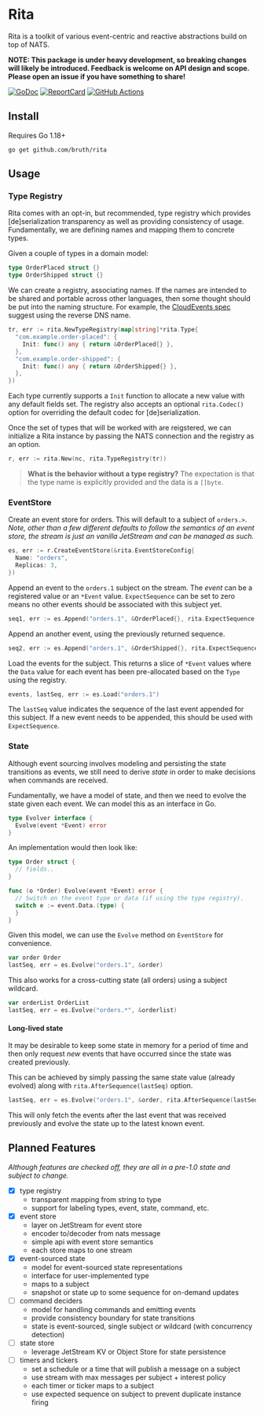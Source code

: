 # Rita


Rita is a toolkit of various event-centric and reactive abstractions build on top of NATS.

**NOTE: This package is under heavy development, so breaking changes will likely be introduced. Feedback is welcome on API design and scope. Please open an issue if you have something to share!**


[![GoDoc][GoDoc-Image]][GoDoc-URL] [![ReportCard][ReportCard-Image]][ReportCard-URL] [![GitHub Actions][GitHubActions-Image]][GitHubActions-URL]

[GoDoc-Image]: https://pkg.go.dev/badge/github.com/bruth/rita
[GoDoc-URL]: https://pkg.go.dev/github.com/bruth/rita
[ReportCard-Image]: https://goreportcard.com/report/github.com/bruth/rita
[ReportCard-URL]: https://goreportcard.com/report/github.com/bruth/rita
[GitHubActions-Image]: https://github.com/bruth/rita/actions/workflows/ci.yaml/badge.svg?branch=main
[GitHubActions-URL]: https://github.com/bruth/rita/actions?query=branch%3Amain

## Install

Requires Go 1.18+

```
go get github.com/bruth/rita
```

## Usage

### Type Registry

Rita comes with an opt-in, but recommended, type registry which provides [de]serialization transparency as well as providing consistency of usage. Fundamentally, we are defining names and mapping them to concrete types.

Given a couple of types in a domain model:

```go
type OrderPlaced struct {}
type OrderShipped struct {}
```

We can create a registry, associating names. If the names are intended to be shared and portable across other languages, then some thought should be put into the naming structure. For example, the [CloudEvents spec](https://github.com/cloudevents/spec/blob/v1.0.1/spec.md#type) suggest using the reverse DNS name.

```go
tr, err := rita.NewTypeRegistry(map[string]*rita.Type{
  "com.example.order-placed": {
    Init: func() any { return &OrderPlaced{} },
  },
  "com.example.order-shipped": {
    Init: func() any { return &OrderShipped{} },
  },
})
```

Each type currently supports a `Init` function to allocate a new value with any default fields set. The registry also accepts an optional `rita.Codec()` option for overriding the default codec for [de]serialization.

Once the set of types that will be worked with are reigstered, we can initialize a Rita instance by passing the NATS connection and the registry as an option.

```go
r, err := rita.New(nc, rita.TypeRegistry(tr))
```

> **What is the behavior without a type registry?** The expectation is that the type name is explicitly provided and the data is a `[]byte`.

### EventStore

Create an event store for orders. This will default to a subject of `orders.>`. *Note, other than a few different defaults to follow the semantics of an event store, the stream is just an vanilla JetStream and can be managed as such.*

```go
es, err := r.CreateEventStore(&rita.EventStoreConfig{
  Name: "orders",
  Replicas: 3,
})
```

Append an event to the `orders.1` subject on the stream. The _event_ can be a registered value or an `*Event` value. `ExpectSequence` can be set to zero means no other
events should be associated with this subject yet.

```go
seq1, err := es.Append("orders.1", &OrderPlaced{}, rita.ExpectSequence(0))
```

Append an another event, using the previously returned sequence.

```go
seq2, err := es.Append("orders.1", &OrderShipped{}, rita.ExpectSequence(seq1))
```

Load the events for the subject. This returns a slice of `*Event` values where the `Data` value for each event has been pre-allocated based on the `Type` using the registry.

```go
events, lastSeq, err := es.Load("orders.1")
```

The `lastSeq` value indicates the sequence of the last event appended for this subject. If a new event needs to be appended, this should be used with `ExpectSequence`.

### State

Although event sourcing involves modeling and persisting the state transitions as events, we still need to derive _state_ in order to make decisions when commands are received.

Fundamentally, we have a model of state, and then we need to evolve the state given each event. We can model this as an interface in Go.

```go
type Evolver interface {
  Evolve(event *Event) error
}
```

An implementation would then look like:

```go
type Order struct {
  // fields..
}

func (o *Order) Evolve(event *Event) error {
  // Switch on the event type or data (if using the type registry).
  switch e := event.Data.(type) {
  }
}
```

Given this model, we can use the `Evolve` method on `EventStore` for convenience.

```go
var order Order
lastSeq, err = es.Evolve("orders.1", &order)
```

This also works for a cross-cutting state (all orders) using a subject wildcard.

```go
var orderList OrderList
lastSeq, err = es.Evolve("orders.*", &orderlist)
```

#### Long-lived state

It may be desirable to keep some state in memory for a period of time and then only request _new_ events that have occurred since the state was created previously.

This can be achieved by simply passing the same state value (already evolved) along with `rita.AfterSequence(lastSeq)` option.

```go
lastSeq, err = es.Evolve("orders.1", &order, rita.AfterSequence(lastSeq))
```

This will only fetch the events after the last event that was received previously and evolve the state up to the latest known event.

## Planned Features

*Although features are checked off, they are all in a pre-1.0 state and subject to change.*

- [x] type registry
  - transparent mapping from string to type
  - support for labeling types, event, state, command, etc.
- [x] event store
  - layer on JetStream for event store
  - encoder to/decoder from nats message
  - simple api with event store semantics
  - each store maps to one stream
- [x] event-sourced state
  - model for event-sourced state representations
  - interface for user-implemented type
  - maps to a subject
  - snapshot or state up to some sequence for on-demand updates
- [ ] command deciders
  - model for handling commands and emitting events
  - provide consistency boundary for state transitions
  - state is event-sourced, single subject or wildcard (with concurrency detection)
- [ ] state store
  - leverage JetStream KV or Object Store for state persistence
- [ ] timers and tickers
  - set a schedule or a time that will publish a message on a subject
  - use stream with max messages per subject + interest policy
  - each timer or ticker maps to a subject
  - use expected sequence on subject to prevent duplicate instance firing

